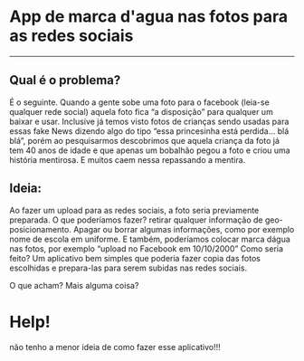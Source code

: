 # App de marca d'agua nas fotos para as redes sociais
***

## Qual é o problema?
É o seguinte. Quando a gente sobe uma foto para o facebook (leia-se qualquer rede social) aquela foto fica “a disposição” para qualquer um baixar e usar.
Inclusive já temos visto fotos de crianças sendo usadas para essas fake News dizendo algo do tipo “essa princesinha está perdida... blá blá”, porém ao pesquisarmos descobrimos que aquela criança da foto já tem 40 anos de idade e que apenas um bobalhão pegou a foto e criou uma história mentirosa. E muitos caem nessa repassando a mentira.

## Ideia:
Ao fazer um upload para as redes sociais, a foto seria previamente preparada.
O que poderíamos fazer?
retirar qualquer informação de geo-posicionamento.
Apagar ou borrar algumas informações, como por exemplo nome de escola em uniforme.
E também, poderíamos colocar marca dágua nas fotos, por exemplo “upload no Facebook em 10/10/2000”
Como seria feito?
Um aplicativo bem simples que poderia fazer copia das fotos escolhidas e prepara-las para serem subidas nas redes sociais.

O que acham?
Mais alguma coisa?

# Help! 
não tenho a menor ideia de como fazer esse aplicativo!!!
